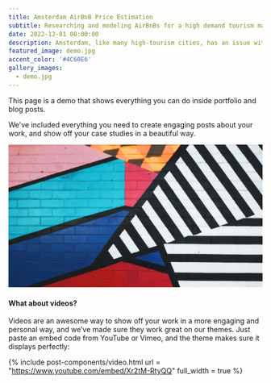 ```yaml
---
title: Amsterdam AirBnB Price Estimation 
subtitle: Researching and modeling AirBnBs for a high demand tourism market.
date: 2022-12-01 00:00:00
description: Amsterdam, like many high-tourism cities, has an issue with balancing its tourism experience with the local supply of housing and resident quality of life. My group created a price estimation model and a sample app to target potential new hosts outside the most popular areas of the city.
featured_image: demo.jpg
accent_color: '#4C60E6'
gallery_images:
  - demo.jpg
---
```


This page is a demo that shows everything you can do inside portfolio and blog posts.

We've included everything you need to create engaging posts about your work, and show off your case studies in a beautiful way.

![](/images/demo.jpg)

#### What about videos?

Videos are an awesome way to show off your work in a more engaging and personal way, and we’ve made sure they work great on our themes. Just paste an embed code from YouTube or Vimeo, and the theme makes sure it displays perfectly:

{% include post-components/video.html
	url = "https://www.youtube.com/embed/Xr2tM-RtyQQ"
	full_width = true
%}
